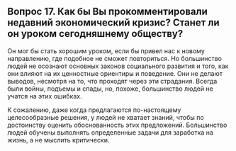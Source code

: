 ## Вопрос 17. Как бы Вы прокомментировали недавний экономический кризис? Станет ли он уроком сегодняшнему обществу?

Он мог бы стать хорошим уроком, если бы привел нас к новому направлению, где подобное не сможет повториться. Но большинство людей не осознают основных законов социального развития и того, как они влияют на их ценностные ориентиры и поведение. Они не делают выводов, несмотря на то, что проходят через эти страдания. Всегда были войны, подъемы и спады, но, похоже, большинство людей не учатся на этих ошибках.

К сожалению, даже когда предлагаются по-настоящему целесообразные решения, у людей не хватает знаний, чтобы по достоинству оценить обоснованность этих предложений. Большинство людей обучены выполнять определенные задачи для заработка на жизнь, а не мыслить критически.